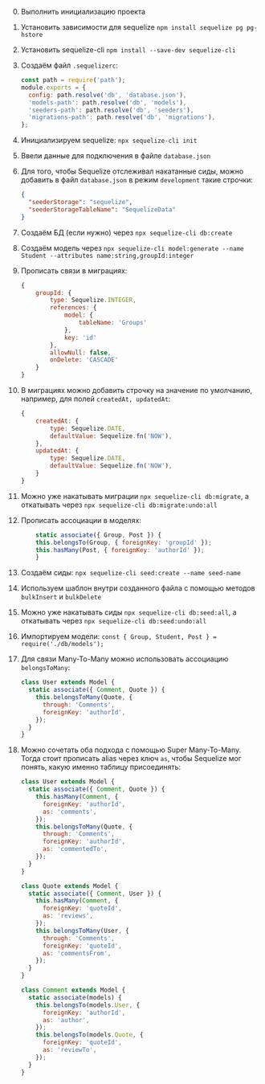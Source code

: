 0. Выполнить инициализацию проекта
1. Установить зависимости для sequelize `npm install sequelize pg pg-hstore`
2. Установить sequelize-cli `npm install --save-dev sequelize-cli`
3. Создаём файл `.sequelizerc`:

   ```js
   const path = require('path');
   module.exports = {
     config: path.resolve('db', 'database.json'),
     'models-path': path.resolve('db', 'models'),
     'seeders-path': path.resolve('db', 'seeders'),
     'migrations-path': path.resolve('db', 'migrations'),
   };
   ```

4. Инициализируем sequelize: `npx sequelize-cli init`
5. Ввели данные для подключения в файле `database.json`
6. Для того, чтобы Sequelize отслеживал накатанные сиды, можно добавить в файл `database.json` в режим `development` такие строчки:

   ```json
   {
     "seederStorage": "sequelize",
     "seederStorageTableName": "SequelizeData"
   }
   ```

7. Создаём БД (если нужно) через `npx sequelize-cli db:create`
8. Создаём модель через `npx sequelize-cli model:generate --name Student --attributes name:string,groupId:integer`
9. Прописать связи в миграциях:

   ```js
   {
       groupId: {
           type: Sequelize.INTEGER,
           references: {
               model: {
                   tableName: 'Groups'
               },
               key: 'id'
           },
           allowNull: false,
           onDelete: 'CASCADE'
       }
   }
   ```

10. В миграциях можно добавить строчку на значение по умолчанию, например, для полей `createdAt, updatedAt`:

    ```js
    {
        createdAt: {
            type: Sequelize.DATE,
            defaultValue: Sequelize.fn('NOW'),
        },
        updatedAt: {
            type: Sequelize.DATE,
            defaultValue: Sequelize.fn('NOW'),
        }
    }
    ```

11. Можно уже накатывать миграции `npx sequelize-cli db:migrate`, а откатывать через `npx sequelize-cli db:migrate:undo:all`
12. Прописать ассоциации в моделях:

    ```js
        static associate({ Group, Post }) {
        this.belongsTo(Group, { foreignKey: 'groupId' });
        this.hasMany(Post, { foreignKey: 'authorId' });
        }
    ```

13. Создаём сиды: `npx sequelize-cli seed:create --name seed-name`
14. Используем шаблон внутри созданного файла с помощью методов `bulkInsert` и `bulkDelete`
15. Можно уже накатывать сиды `npx sequelize-cli db:seed:all`, а откатывать через `npx sequelize-cli db:seed:undo:all`
16. Импортируем модели: `const { Group, Student, Post } = require('./db/models');`
17. Для связи Many-To-Many можно использовать ассоциацию `belongsToMany`:

    ```js
    class User extends Model {
      static associate({ Comment, Quote }) {
        this.belongsToMany(Quote, {
          through: 'Comments',
          foreignKey: 'authorId',
        });
      }
    }
    ```

18. Можно сочетать оба подхода с помощью Super Many-To-Many. Тогда стоит прописать alias через ключ `as`, чтобы Sequelize мог понять, какую именно таблицу присоединять:

    ```js
    class User extends Model {
      static associate({ Comment, Quote }) {
        this.hasMany(Comment, {
          foreignKey: 'authorId',
          as: 'comments',
        });
        this.belongsToMany(Quote, {
          through: 'Comments',
          foreignKey: 'authorId',
          as: 'commentedTo',
        });
      }
    }

    class Quote extends Model {
      static associate({ Comment, User }) {
        this.hasMany(Comment, {
          foreignKey: 'quoteId',
          as: 'reviews',
        });
        this.belongsToMany(User, {
          through: 'Comments',
          foreignKey: 'quoteId',
          as: 'commentsFrom',
        });
      }
    }

    class Comment extends Model {
      static associate(models) {
        this.belongsTo(models.User, {
          foreignKey: 'authorId',
          as: 'author',
        });
        this.belongsTo(models.Quote, {
          foreignKey: 'quoteId',
          as: 'reviewTo',
        });
      }
    }
    ```
